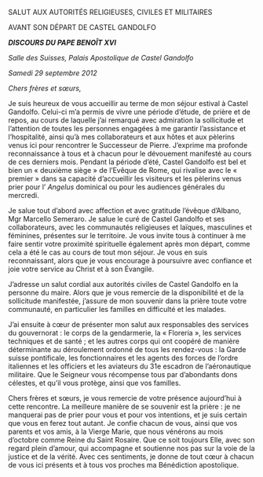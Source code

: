 SALUT AUX AUTORITÉS RELIGIEUSES, CIVILES ET MILITAIRES

AVANT SON DÉPART DE CASTEL GANDOLFO

***DISCOURS DU PAPE BENOÎT XVI***

*Salle des Suisses, Palais Apostolique de Castel Gandolfo*

*Samedi 29 septembre 2012*

*Chers frères et sœurs,*

Je suis heureux de vous accueillir au terme de mon séjour estival à Castel Gandolfo. Celui-ci m’a permis de vivre une période d’étude, de prière et de repos, au cours de laquelle j’ai remarqué avec admiration la sollicitude et l’attention de toutes les personnes engagées à me garantir l’assistance et l’hospitalité, ainsi qu’à mes collaborateurs et aux hôtes et aux pèlerins venus ici pour rencontrer le Successeur de Pierre. J’exprime ma profonde reconnaissance à tous et à chacun pour le dévouement manifesté au cours de ces derniers mois. Pendant la période d’été, Castel Gandolfo est bel et bien un « deuxième siège » de l’Evêque de Rome, qui rivalise avec le « premier » dans sa capacité d’accueillir les visiteurs et les pèlerins venus prier pour l’ *Angelus* dominical ou pour les audiences générales du mercredi.

Je salue tout d’abord avec affection et avec gratitude l’évêque d’Albano, Mgr Marcello Semeraro. Je salue le curé de Castel Gandolfo et ses collaborateurs, avec les communautés religieuses et laïques, masculines et féminines, présentes sur le territoire. Je vous invite tous à continuer à me faire sentir votre proximité spirituelle également après mon départ, comme cela a été le cas au cours de tout mon séjour. Je vous en suis reconnaissant, alors que je vous encourage à poursuivre avec confiance et joie votre service au Christ et à son Évangile.

J’adresse un salut cordial aux autorités civiles de Castel Gandolfo en la personne du maire. Alors que je vous remercie de la disponibilité et de la sollicitude manifestée, j’assure de mon souvenir dans la prière toute votre communauté, en particulier les familles en difficulté et les malades.

J’ai ensuite à cœur de présenter mon salut aux responsables des services du gouvernorat : le corps de la gendarmerie, la « Floreria », les services techniques et de santé ; et les autres corps qui ont coopéré de manière déterminante au déroulement ordonné de tous les rendez-vous : la Garde suisse pontificale, les fonctionnaires et les agents des forces de l’ordre italiennes et les officiers et les aviateurs du 31e escadron de l’aéronautique militaire. Que le Seigneur vous récompense tous par d’abondants dons célestes, et qu’il vous protège, ainsi que vos familles.

Chers frères et sœurs, je vous remercie de votre présence aujourd’hui à cette rencontre. La meilleure manière de se souvenir est la prière : je ne manquerai pas de prier pour vous et pour vos intentions, et je suis certain que vous en ferez tout autant. Je confie chacun de vous, ainsi que vos parents et vos amis, à la Vierge Marie, que nous vénérons au mois d’octobre comme Reine du Saint Rosaire. Que ce soit toujours Elle, avec son regard plein d’amour, qui accompagne et soutienne nos pas sur la voie de la justice et de la vérité. Avec ces sentiments, je donne de tout cœur à chacun de vous ici présents et à tous vos proches ma Bénédiction apostolique.